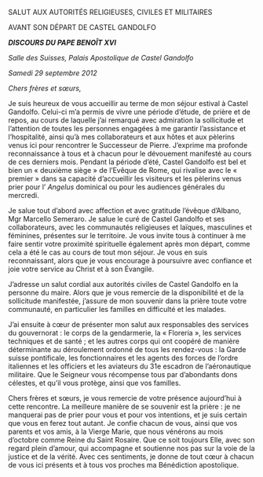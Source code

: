 SALUT AUX AUTORITÉS RELIGIEUSES, CIVILES ET MILITAIRES

AVANT SON DÉPART DE CASTEL GANDOLFO

***DISCOURS DU PAPE BENOÎT XVI***

*Salle des Suisses, Palais Apostolique de Castel Gandolfo*

*Samedi 29 septembre 2012*

*Chers frères et sœurs,*

Je suis heureux de vous accueillir au terme de mon séjour estival à Castel Gandolfo. Celui-ci m’a permis de vivre une période d’étude, de prière et de repos, au cours de laquelle j’ai remarqué avec admiration la sollicitude et l’attention de toutes les personnes engagées à me garantir l’assistance et l’hospitalité, ainsi qu’à mes collaborateurs et aux hôtes et aux pèlerins venus ici pour rencontrer le Successeur de Pierre. J’exprime ma profonde reconnaissance à tous et à chacun pour le dévouement manifesté au cours de ces derniers mois. Pendant la période d’été, Castel Gandolfo est bel et bien un « deuxième siège » de l’Evêque de Rome, qui rivalise avec le « premier » dans sa capacité d’accueillir les visiteurs et les pèlerins venus prier pour l’ *Angelus* dominical ou pour les audiences générales du mercredi.

Je salue tout d’abord avec affection et avec gratitude l’évêque d’Albano, Mgr Marcello Semeraro. Je salue le curé de Castel Gandolfo et ses collaborateurs, avec les communautés religieuses et laïques, masculines et féminines, présentes sur le territoire. Je vous invite tous à continuer à me faire sentir votre proximité spirituelle également après mon départ, comme cela a été le cas au cours de tout mon séjour. Je vous en suis reconnaissant, alors que je vous encourage à poursuivre avec confiance et joie votre service au Christ et à son Évangile.

J’adresse un salut cordial aux autorités civiles de Castel Gandolfo en la personne du maire. Alors que je vous remercie de la disponibilité et de la sollicitude manifestée, j’assure de mon souvenir dans la prière toute votre communauté, en particulier les familles en difficulté et les malades.

J’ai ensuite à cœur de présenter mon salut aux responsables des services du gouvernorat : le corps de la gendarmerie, la « Floreria », les services techniques et de santé ; et les autres corps qui ont coopéré de manière déterminante au déroulement ordonné de tous les rendez-vous : la Garde suisse pontificale, les fonctionnaires et les agents des forces de l’ordre italiennes et les officiers et les aviateurs du 31e escadron de l’aéronautique militaire. Que le Seigneur vous récompense tous par d’abondants dons célestes, et qu’il vous protège, ainsi que vos familles.

Chers frères et sœurs, je vous remercie de votre présence aujourd’hui à cette rencontre. La meilleure manière de se souvenir est la prière : je ne manquerai pas de prier pour vous et pour vos intentions, et je suis certain que vous en ferez tout autant. Je confie chacun de vous, ainsi que vos parents et vos amis, à la Vierge Marie, que nous vénérons au mois d’octobre comme Reine du Saint Rosaire. Que ce soit toujours Elle, avec son regard plein d’amour, qui accompagne et soutienne nos pas sur la voie de la justice et de la vérité. Avec ces sentiments, je donne de tout cœur à chacun de vous ici présents et à tous vos proches ma Bénédiction apostolique.